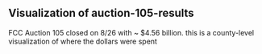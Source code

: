 ## Visualization of auction-105-results

FCC Auction 105 closed on 8/26 with ~ $4.56 billion. this is a county-level visualization of where the dollars were spent
